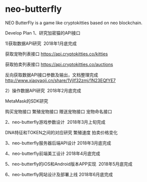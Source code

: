 # neo-butterfly
NEO ButterFly is a game like cryptokitties based on  neo blockchain.

Develop Plan
1、研究加密猫的API接口 

1)获取数据API研究  2018年1月底完成

获取宠物列表接口
https://api.cryptokitties.co/kitties

获取拍卖列表接口
https://api.cryptokitties.co/auctions

反向获取数据API接口参数及输出，文档整理完成
http://www.xiaoyaoji.cn/share/1VjIf32zmj/1N23EQfYE7

2）操作数据API研究  2018年2月底完成

MetaMask的SDK研究

购买宠物接口
繁殖宠物接口
赠送宠物接口
宠物命名接口

2、neo-butterfly游戏参数设计  2018年3月上旬完成

DNA特征和TOKEN之间的对应研究
繁殖速度
拍卖价格变化

3、neo-butterfly服务器后端API设计  2018年3月底完成

4、neo-butterfly前端美工设计 2018年4月底完成

5、neo-butterfly的iOS和Android版本APP实现  2018年5月底完成

6、neo-butterfly网站设计及部署上线 2018年6月底完成
